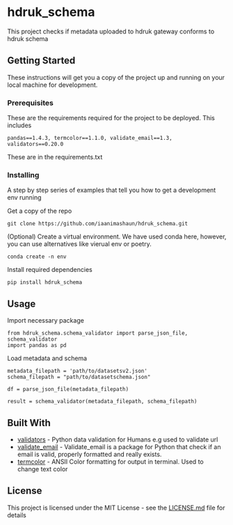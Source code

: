 # hdruk_schema

This project checks if metadata uploaded to hdruk gateway conforms to hdruk schema 

## Getting Started

These instructions will get you a copy of the project up and running on your local machine for development.

### Prerequisites

These are the requirements required for the project to be deployed. This includes


```
pandas==1.4.3, termcolor==1.1.0, validate_email==1.3, validators==0.20.0
```

These are in the requirements.txt

### Installing

A step by step series of examples that tell you how to get a development env running

Get a copy of the repo
```
git clone https://github.com/iaanimashaun/hdruk_schema.git
```


(Optional) Create a virtual environment. We have used conda here, however, you can use alternatives like vierual env or poetry. 
```
conda create -n env
```


Install required dependencies
```
pip install hdruk_schema
```





## Usage

Import necessary package
```
from hdruk_schema.schema_validator import parse_json_file, schema_validator
import pandas as pd
```

Load metadata and schema
```
metadata_filepath = 'path/to/datasetsv2.json'
schema_filepath = "path/to/datasetschema.json"

df = parse_json_file(metadata_filepath)
```

```
result = schema_validator(metadata_filepath, schema_filepath)
```


## Built With

* [validators](https://github.com/kvesteri/validators) - Python data validation for Humans e.g used to validate url
* [validate_email](https://github.com/syrusakbary/validate_email) - Validate_email is a package for Python that check if an email is valid, properly formatted and really exists.
* [termcolor](https://pypi.org/project/termcolor) - ANSII Color formatting for output in terminal. Used to change text color




## License

This project is licensed under the MIT License - see the [LICENSE.md](LICENSE.md) file for details

<!-- ## Acknowledgments -->

<!-- * Hat tip to anyone whose code was used
* Inspiration
* etc -->

